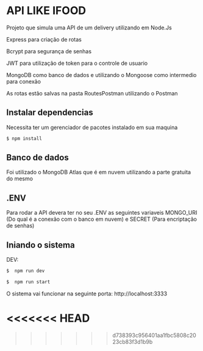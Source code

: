 # API LIKE IFOOD
Projeto que simula uma API de um delivery utilizando em Node.Js

Express para criação de rotas

Bcrypt para segurança de senhas

JWT para utilização de token para o controle de usuario

MongoDB como banco de dados e utilizando o Mongoose como intermedio para conexão

As rotas estão salvas na pasta RoutesPostman utilizando o Postman

## Instalar dependencias 
Necessita ter um gerenciador de pacotes instalado em sua maquina
```js
$ npm install
```

## Banco de dados
Foi utilizado o MongoDB Atlas que é em nuvem utilizando a parte gratuita do mesmo 

## .ENV
Para rodar a API devera ter no seu .ENV as seguintes variaveis MONGO_URI (Do qual é a conexão com o banco em nuvem) e SECRET (Para encriptação de senhas)

## Iniando o sistema

DEV:
```js
$  npm run dev
```

```js
$  npm run start
```
O sistema vai funcionar na seguinte porta:
http://localhost:3333

<<<<<<< HEAD
=======

>>>>>>> d738393c956401aa1fbc5808c2023cb83f3d1b9b
